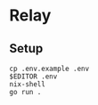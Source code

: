<!--
SPDX-FileCopyrightText: 2024 - 2025 Mass Labs

SPDX-License-Identifier: GPL-3.0-or-later
-->

#  Relay

## Setup

```
cp .env.example .env
$EDITOR .env
nix-shell
go run .
```
